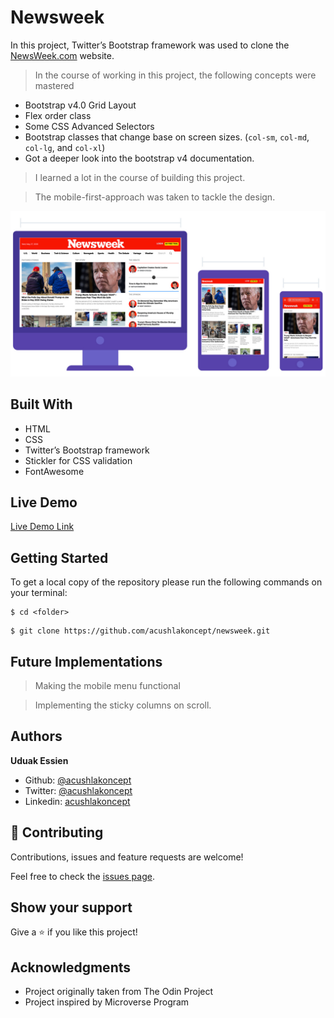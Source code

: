 # Newsweek

In this project, Twitter’s Bootstrap framework was used to clone the [NewsWeek.com](https://www.newsweek.com/) website.

> In the course of working in this project, the following concepts were mastered

- Bootstrap v4.0 Grid Layout
- Flex order class
- Some CSS Advanced Selectors
- Bootstrap classes that change base on screen sizes. (`col-sm`, `col-md`, `col-lg`, and `col-xl`)
- Got a deeper look into the bootstrap v4 documentation.

> I learned a lot in the course of building this project.

> The mobile-first-approach was taken to tackle the design.


![screenshot](./imgs/screenshot.jpg)

## Built With

- HTML
- CSS
- Twitter’s Bootstrap framework
- Stickler for CSS validation
- FontAwesome

## Live Demo

[Live Demo Link](https://raw.githack.com/acushlakoncept/newsweek/feature-desktop/index.html)

## Getting Started

To get a local copy of the repository please run the following commands on your terminal:

```
$ cd <folder>
```

```
$ git clone https://github.com/acushlakoncept/newsweek.git
```

## Future Implementations

> Making the mobile menu functional

> Implementing the sticky columns on scroll.


## Authors

**Uduak Essien**

- Github: [@acushlakoncept](https://github.com/acushlakoncept/)
- Twitter: [@acushlakoncept](https://twitter.com/acushlakoncept)
- Linkedin: [acushlakoncept](https://www.linkedin.com/in/acushlakoncept/)

## 🤝 Contributing

Contributions, issues and feature requests are welcome!

Feel free to check the [issues page](https://github.com/acushlakoncept/newsweek/issues).

## Show your support

Give a ⭐️ if you like this project!

## Acknowledgments

- Project originally taken from The Odin Project
- Project inspired by Microverse Program
